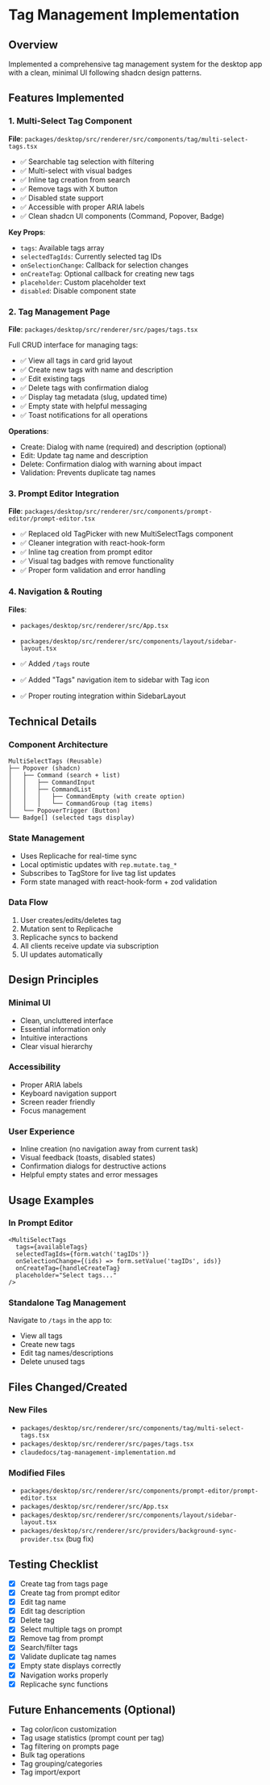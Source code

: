 # Tag Management Implementation

## Overview
Implemented a comprehensive tag management system for the desktop app with a clean, minimal UI following shadcn design patterns.

## Features Implemented

### 1. Multi-Select Tag Component
**File**: `packages/desktop/src/renderer/src/components/tag/multi-select-tags.tsx`

- ✅ Searchable tag selection with filtering
- ✅ Multi-select with visual badges
- ✅ Inline tag creation from search
- ✅ Remove tags with X button
- ✅ Disabled state support
- ✅ Accessible with proper ARIA labels
- ✅ Clean shadcn UI components (Command, Popover, Badge)

**Key Props**:
- `tags`: Available tags array
- `selectedTagIds`: Currently selected tag IDs
- `onSelectionChange`: Callback for selection changes
- `onCreateTag`: Optional callback for creating new tags
- `placeholder`: Custom placeholder text
- `disabled`: Disable component state

### 2. Tag Management Page
**File**: `packages/desktop/src/renderer/src/pages/tags.tsx`

Full CRUD interface for managing tags:
- ✅ View all tags in card grid layout
- ✅ Create new tags with name and description
- ✅ Edit existing tags
- ✅ Delete tags with confirmation dialog
- ✅ Display tag metadata (slug, updated time)
- ✅ Empty state with helpful messaging
- ✅ Toast notifications for all operations

**Operations**:
- Create: Dialog with name (required) and description (optional)
- Edit: Update tag name and description
- Delete: Confirmation dialog with warning about impact
- Validation: Prevents duplicate tag names

### 3. Prompt Editor Integration
**File**: `packages/desktop/src/renderer/src/components/prompt-editor/prompt-editor.tsx`

- ✅ Replaced old TagPicker with new MultiSelectTags component
- ✅ Cleaner integration with react-hook-form
- ✅ Inline tag creation from prompt editor
- ✅ Visual tag badges with remove functionality
- ✅ Proper form validation and error handling

### 4. Navigation & Routing
**Files**:
- `packages/desktop/src/renderer/src/App.tsx`
- `packages/desktop/src/renderer/src/components/layout/sidebar-layout.tsx`

- ✅ Added `/tags` route
- ✅ Added "Tags" navigation item to sidebar with Tag icon
- ✅ Proper routing integration within SidebarLayout

## Technical Details

### Component Architecture
```
MultiSelectTags (Reusable)
├── Popover (shadcn)
│   ├── Command (search + list)
│   │   ├── CommandInput
│   │   ├── CommandList
│   │   │   ├── CommandEmpty (with create option)
│   │   │   └── CommandGroup (tag items)
│   └── PopoverTrigger (Button)
└── Badge[] (selected tags display)
```

### State Management
- Uses Replicache for real-time sync
- Local optimistic updates with `rep.mutate.tag_*`
- Subscribes to TagStore for live tag list updates
- Form state managed with react-hook-form + zod validation

### Data Flow
1. User creates/edits/deletes tag
2. Mutation sent to Replicache
3. Replicache syncs to backend
4. All clients receive update via subscription
5. UI updates automatically

## Design Principles

### Minimal UI
- Clean, uncluttered interface
- Essential information only
- Intuitive interactions
- Clear visual hierarchy

### Accessibility
- Proper ARIA labels
- Keyboard navigation support
- Screen reader friendly
- Focus management

### User Experience
- Inline creation (no navigation away from current task)
- Visual feedback (toasts, disabled states)
- Confirmation dialogs for destructive actions
- Helpful empty states and error messages

## Usage Examples

### In Prompt Editor
```tsx
<MultiSelectTags
  tags={availableTags}
  selectedTagIds={form.watch('tagIDs')}
  onSelectionChange={(ids) => form.setValue('tagIDs', ids)}
  onCreateTag={handleCreateTag}
  placeholder="Select tags..."
/>
```

### Standalone Tag Management
Navigate to `/tags` in the app to:
- View all tags
- Create new tags
- Edit tag names/descriptions
- Delete unused tags

## Files Changed/Created

### New Files
- `packages/desktop/src/renderer/src/components/tag/multi-select-tags.tsx`
- `packages/desktop/src/renderer/src/pages/tags.tsx`
- `claudedocs/tag-management-implementation.md`

### Modified Files
- `packages/desktop/src/renderer/src/components/prompt-editor/prompt-editor.tsx`
- `packages/desktop/src/renderer/src/App.tsx`
- `packages/desktop/src/renderer/src/components/layout/sidebar-layout.tsx`
- `packages/desktop/src/renderer/src/providers/background-sync-provider.tsx` (bug fix)

## Testing Checklist

- [x] Create tag from tags page
- [x] Create tag from prompt editor
- [x] Edit tag name
- [x] Edit tag description
- [x] Delete tag
- [x] Select multiple tags on prompt
- [x] Remove tag from prompt
- [x] Search/filter tags
- [x] Validate duplicate tag names
- [x] Empty state displays correctly
- [x] Navigation works properly
- [x] Replicache sync functions

## Future Enhancements (Optional)

- Tag color/icon customization
- Tag usage statistics (prompt count per tag)
- Tag filtering on prompts page
- Bulk tag operations
- Tag grouping/categories
- Tag import/export
